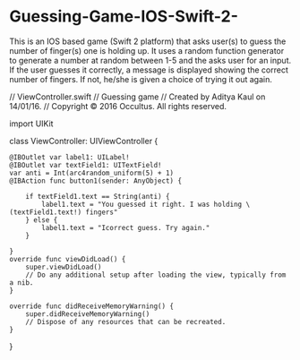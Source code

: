 # Guessing-Game-IOS-Swift-2-
This is an IOS based game (Swift 2 platform) that asks user(s) to guess the number of finger(s) one is holding up.
It uses a random function generator to generate a number at random between 1-5 and the asks user for an input.
If the user guesses it correctly, a message is displayed showing the correct number of fingers. If not, he/she is given a choice of trying it out again.

//  ViewController.swift
//  Guessing game
//  Created by Aditya Kaul on 14/01/16.
//  Copyright © 2016 Occultus. All rights reserved.


import UIKit

class ViewController: UIViewController {

    @IBOutlet var label1: UILabel!
    @IBOutlet var textField1: UITextField!
    var anti = Int(arc4random_uniform(5) + 1)
    @IBAction func button1(sender: AnyObject) {
        
        if textField1.text == String(anti) {
            label1.text = "You guessed it right. I was holding \(textField1.text!) fingers"
        } else {
            label1.text = "Icorrect guess. Try again."
        }
        
    }
    override func viewDidLoad() {
        super.viewDidLoad()
        // Do any additional setup after loading the view, typically from a nib.
    }

    override func didReceiveMemoryWarning() {
        super.didReceiveMemoryWarning()
        // Dispose of any resources that can be recreated.
    }
    
}

